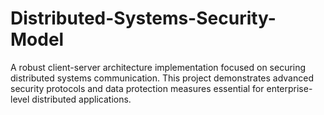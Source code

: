 # Distributed-Systems-Security-Model
A robust client-server architecture implementation focused on securing distributed systems communication. This project demonstrates advanced security protocols and data protection measures essential for enterprise-level distributed applications.
